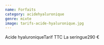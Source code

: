 ```yaml
---
name: Forfaits
category: acidehyaluronique
genre: mixte
image: tarifs-acide-hyaluronique.jpg
---
```

<div class="grid grid-cols-2 gap-4 sm:text-base text-sm max-w-[850px] text-center border border-black px-6 sm:px-12 py-8 mx-auto mb-12">
<span class="font-bold text-left">Acide hyaluronique</span><span class="font-bold text-right">Tarif TTC</span>
<span class="text-left">La seringue</span><span class="text-right">290 €</span>
</div>
